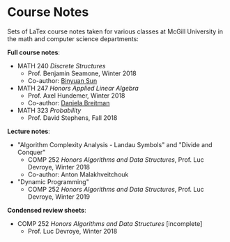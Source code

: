 # Course Notes
Sets of LaTex course notes taken for various classes at McGill University in the math and computer science departments:

**Full course notes**:
- MATH 240 *Discrete Structures* 
  - Prof. Benjamin Seamone, Winter 2018
  - Co-author: [Binyuan Sun](https://github.com/sunbinyuan)
- MATH 247 *Honors Applied Linear Algebra* 
  - Prof. Axel Hundemer, Winter 2018
  - Co-author: [Daniela Breitman](https://github.com/Danielabreitman)
- MATH 323 *Probability* 
  - Prof. David Stephens, Fall 2018

**Lecture notes**: 
- "Algorithm Complexity Analysis - Landau Symbols" and "Divide and Conquer"
  - COMP 252 *Honors Algorithms and Data Structures*, Prof. Luc Devroye, Winter 2018
  - Co-author: Anton Malakhveitchouk
- "Dynamic Programming"
  - COMP 252 *Honors Algorithms and Data Structures*, Prof. Luc Devroye, Winter 2019

**Condensed review sheets**: 
- COMP 252 *Honors Algorithms and Data Structures* [incomplete]
  - Prof. Luc Devroye, Winter 2018
